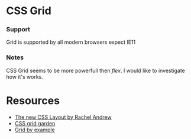 # CSS Grid


### Support
Grid is supported by all modern browsers expect IE11

### Notes
CSS Grid seems to be more powerfull then _flex_. I would like to investigate how it's works.

# Resources

* [The new CSS Layout by Rachel Andrew](https://abookapart.com/products/the-new-css-layout)
* [CSS grid garden](http://cssgridgarden.com/)
* [Grid by example](https://gridbyexample.com/)
